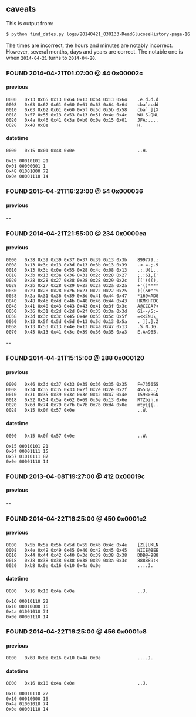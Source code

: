 ## caveats

This is output from:
```bash
$ python find_dates.py logs/20140421_030133-ReadGlucoseHistory-page-16.data  | grep -A 16 2014 
```

The times are incorrect, the hours and minutes are notably incorrect.
However, several months, days and years are correct.
The notable one is when `2014-04-21` turns to `2014-04-20`.


### FOUND  2014-04-21T01:07:00  @  44 0x00002c
#### previous
    0000   0x13 0x65 0x13 0x64 0x13 0x64 0x13 0x64    .e.d.d.d
    0008   0x63 0x62 0x61 0x60 0x61 0x63 0x64 0x64    cba`acdd
    0010   0x63 0x62 0x61 0x60 0x5f 0x5d 0x5b 0x58    cba`_][X
    0018   0x57 0x55 0x13 0x53 0x13 0x51 0x4e 0x4c    WU.S.QNL
    0020   0x4a 0x46 0x41 0x3a 0xb0 0x0e 0x15 0x01    JFA:....
    0028   0x48 0x0e                                  H.
#### datetime
    0000   0x15 0x01 0x48 0x0e                        ..H.

    0x15 00010101 21
    0x01 00000001 1
    0x48 01001000 72
    0x0e 00001110 14
### FOUND  2015-04-21T16:23:00  @  54 0x000036
#### previous
--
### FOUND  2014-04-21T21:55:00  @  234 0x0000ea
#### previous
    0000   0x38 0x39 0x39 0x37 0x37 0x39 0x13 0x3b    899779.;
    0008   0x13 0x3c 0x13 0x3d 0x13 0x3b 0x13 0x39    .<.=.;.9
    0010   0x13 0x3b 0x0e 0x55 0x28 0x4c 0x08 0x13    .;.U(L..
    0018   0x3b 0x13 0x3a 0x36 0x31 0x2c 0x28 0x27    ;.:61,('
    0020   0x28 0x28 0x27 0x28 0x28 0x28 0x29 0x2c    (('(((),
    0028   0x2b 0x27 0x28 0x29 0x2a 0x2a 0x2a 0x2a    +'()****
    0030   0x29 0x28 0x28 0x26 0x23 0x22 0x22 0x25    )((&#""%
    0038   0x2a 0x31 0x36 0x39 0x3d 0x41 0x44 0x47    *169=ADG
    0040   0x48 0x4b 0x4d 0x4b 0x48 0x46 0x44 0x43    HKMKHFDC
    0048   0x41 0x40 0x43 0x43 0x43 0x41 0x3f 0x3c    A@CCCA?<
    0050   0x36 0x31 0x2d 0x2d 0x2f 0x35 0x3a 0x3d    61--/5:=
    0058   0x3d 0x3c 0x3c 0x45 0x4e 0x55 0x5c 0x5f    =<<ENU\_
    0060   0x13 0x5f 0x5d 0x5d 0x13 0x5d 0x13 0x5a    ._]].].Z
    0068   0x13 0x53 0x13 0x4e 0x13 0x4a 0x47 0x13    .S.N.JG.
    0070   0x45 0x13 0x41 0x3c 0x39 0x36 0x35 0xa3    E.A<965.
--
### FOUND  2014-04-21T15:15:00  @  288 0x000120
#### previous
    0000   0x46 0x3d 0x37 0x33 0x35 0x36 0x35 0x35    F=735655
    0008   0x34 0x35 0x35 0x33 0x2f 0x2e 0x2e 0x2f    4553/../
    0010   0x31 0x35 0x39 0x3c 0x3e 0x42 0x47 0x4e    159<>BGN
    0018   0x52 0x54 0x5a 0x62 0x69 0x6e 0x13 0x6e    RTZbin.n
    0020   0x6d 0x74 0x79 0x7b 0x7b 0x7b 0xd4 0x0e    mty{{{..
    0028   0x15 0x0f 0x57 0x0e                        ..W.
#### datetime
    0000   0x15 0x0f 0x57 0x0e                        ..W.

    0x15 00010101 21
    0x0f 00001111 15
    0x57 01010111 87
    0x0e 00001110 14
### FOUND  2013-04-08T19:27:00  @  412 0x00019c
#### previous
--
### FOUND  2014-04-22T16:25:00  @  450 0x0001c2
#### previous
    0000   0x5b 0x5a 0x5b 0x5d 0x55 0x4b 0x4c 0x4e    [Z[]UKLN
    0008   0x4e 0x49 0x49 0x45 0x40 0x42 0x45 0x45    NIIE@BEE
    0010   0x44 0x44 0x42 0x40 0x3d 0x39 0x38 0x38    DDB@=988
    0018   0x38 0x38 0x38 0x38 0x38 0x39 0x3a 0x3c    888889:<
    0020   0xb8 0x0e 0x16 0x10 0x4a 0x0e              ....J.
#### datetime
    0000   0x16 0x10 0x4a 0x0e                        ..J.

    0x16 00010110 22
    0x10 00010000 16
    0x4a 01001010 74
    0x0e 00001110 14
### FOUND  2014-04-22T16:25:00  @  456 0x0001c8
#### previous
    0000   0xb8 0x0e 0x16 0x10 0x4a 0x0e              ....J.
#### datetime
    0000   0x16 0x10 0x4a 0x0e                        ..J.

    0x16 00010110 22
    0x10 00010000 16
    0x4a 01001010 74
    0x0e 00001110 14
